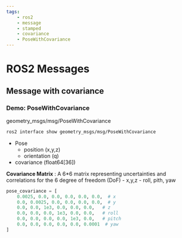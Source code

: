 ```yaml
---
tags:
    - ros2
    - message
    - stamped
    - covariance
    - PoseWithCovariance
---
```



# ROS2 Messages

## Message with covariance

### Demo: PoseWithCovariance

geometry_msgs/msg/PoseWithCovariance

```bash
ros2 interface show geometry_msgs/msg/PoseWithCovariance
```

- Pose
  - position (x,y,z)
  - orientation (q)
- covariance (float64[36])


**Covariance Matrix** : A 6*6 matrix representing uncertainties and correlations for the 6 degree of freedom (DoF)
    - x,y,z
    - roll, pith, yaw



```python
pose_covariance = [
    0.0025, 0.0, 0.0, 0.0, 0.0, 0.0,  # x
    0.0, 0.0025, 0.0, 0.0, 0.0, 0.0,  # y
    0.0, 0.0, 1e3, 0.0, 0.0, 0.0,   # z
    0.0, 0.0, 0.0, 1e3, 0.0, 0.0,   # roll
    0.0, 0.0, 0.0, 0.0, 1e3, 0.0,   # pitch
    0.0, 0.0, 0.0, 0.0, 0.0, 0.0001  # yaw
]
```